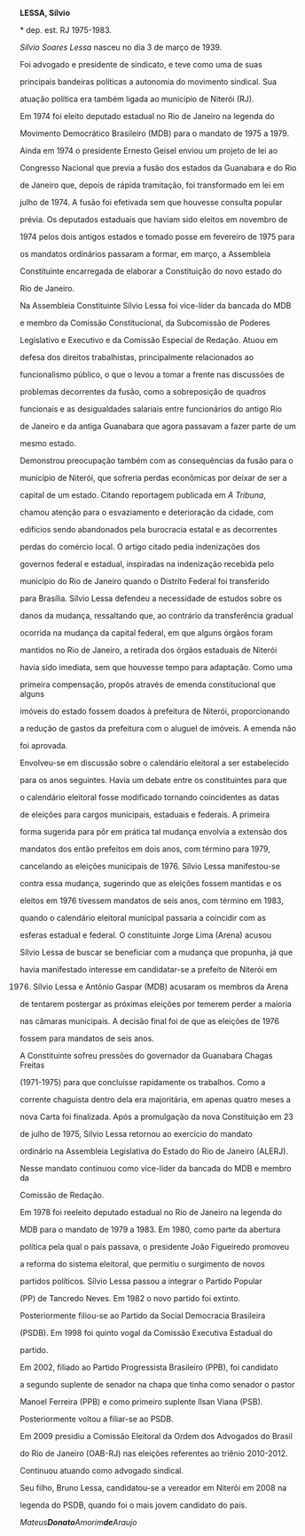 **LESSA, Sílvio**



\* dep. est. RJ 1975-1983.



*Sílvio* *Soares* *Lessa* nasceu no dia 3 de março de 1939.



Foi advogado e presidente de sindicato, e teve como uma de suas

principais bandeiras políticas a autonomia do movimento sindical. Sua

atuação política era também ligada ao município de Niterói (RJ).



Em 1974 foi eleito deputado estadual no Rio de Janeiro na legenda do

Movimento Democrático Brasileiro (MDB) para o mandato de 1975 a 1979.

Ainda em 1974 o presidente Ernesto Geisel enviou um projeto de lei ao

Congresso Nacional que previa a fusão dos estados da Guanabara e do Rio

de Janeiro que, depois de rápida tramitação, foi transformado em lei em

julho de 1974. A fusão foi efetivada sem que houvesse consulta popular

prévia. Os deputados estaduais que haviam sido eleitos em novembro de

1974 pelos dois antigos estados e tomado posse em fevereiro de 1975 para

os mandatos ordinários passaram a formar, em março, a Assembleia

Constituinte encarregada de elaborar a Constituição do novo estado do

Rio de Janeiro.



Na Assembleia Constituinte Sílvio Lessa foi vice-líder da bancada do MDB

e membro da Comissão Constitucional, da Subcomissão de Poderes

Legislativo e Executivo e da Comissão Especial de Redação. Atuou em

defesa dos direitos trabalhistas, principalmente relacionados ao

funcionalismo público, o que o levou a tomar a frente nas discussões de

problemas decorrentes da fusão, como a sobreposição de quadros

funcionais e as desigualdades salariais entre funcionários do antigo Rio

de Janeiro e da antiga Guanabara que agora passavam a fazer parte de um

mesmo estado.



Demonstrou preocupação também com as consequências da fusão para o

município de Niterói, que sofreria perdas econômicas por deixar de ser a

capital de um estado. Citando reportagem publicada em *A Tribuna*,

chamou atenção para o esvaziamento e deterioração da cidade, com

edifícios sendo abandonados pela burocracia estatal e as decorrentes

perdas do comércio local. O artigo citado pedia indenizações dos

governos federal e estadual, inspiradas na indenização recebida pelo

município do Rio de Janeiro quando o Distrito Federal foi transferido

para Brasília. Sílvio Lessa defendeu a necessidade de estudos sobre os

danos da mudança, ressaltando que, ao contrário da transferência gradual

ocorrida na mudança da capital federal, em que alguns órgãos foram

mantidos no Rio de Janeiro, a retirada dos órgãos estaduais de Niterói

havia sido imediata, sem que houvesse tempo para adaptação. Como uma

primeira compensação, propôs através de emenda constitucional que alguns

imóveis do estado fossem doados à prefeitura de Niterói, proporcionando

a redução de gastos da prefeitura com o aluguel de imóveis. A emenda não

foi aprovada.



Envolveu-se em discussão sobre o calendário eleitoral a ser estabelecido

para os anos seguintes. Havia um debate entre os constituintes para que

o calendário eleitoral fosse modificado tornando coincidentes as datas

de eleições para cargos municipais, estaduais e federais. A primeira

forma sugerida para pôr em prática tal mudança envolvia a extensão dos

mandatos dos então prefeitos em dois anos, com término para 1979,

cancelando as eleições municipais de 1976. Sílvio Lessa manifestou-se

contra essa mudança, sugerindo que as eleições fossem mantidas e os

eleitos em 1976 tivessem mandatos de seis anos, com término em 1983,

quando o calendário eleitoral municipal passaria a coincidir com as

esferas estadual e federal. O constituinte Jorge Lima (Arena) acusou

Sílvio Lessa de buscar se beneficiar com a mudança que propunha, já que

havia manifestado interesse em candidatar-se a prefeito de Niterói em

1976. Sílvio Lessa e Antônio Gaspar (MDB) acusaram os membros da Arena

de tentarem postergar as próximas eleições por temerem perder a maioria

nas câmaras municipais. A decisão final foi de que as eleições de 1976

fossem para mandatos de seis anos.



A Constituinte sofreu pressões do governador da Guanabara Chagas Freitas

(1971-1975) para que concluísse rapidamente os trabalhos. Como a

corrente chaguista dentro dela era majoritária, em apenas quatro meses a

nova Carta foi finalizada. Após a promulgação da nova Constituição em 23

de julho de 1975, Sílvio Lessa retornou ao exercício do mandato

ordinário na Assembleia Legislativa do Estado do Rio de Janeiro (ALERJ).

Nesse mandato continuou como vice-líder da bancada do MDB e membro da

Comissão de Redação.



Em 1978 foi reeleito deputado estadual no Rio de Janeiro na legenda do

MDB para o mandato de 1979 a 1983. Em 1980, como parte da abertura

política pela qual o país passava, o presidente João Figueiredo promoveu

a reforma do sistema eleitoral, que permitiu o surgimento de novos

partidos políticos. Sílvio Lessa passou a integrar o Partido Popular

(PP) de Tancredo Neves. Em 1982 o novo partido foi extinto.



Posteriormente filiou-se ao Partido da Social Democracia Brasileira

(PSDB). Em 1998 foi quinto vogal da Comissão Executiva Estadual do

partido.



Em 2002, filiado ao Partido Progressista Brasileiro (PPB), foi candidato

a segundo suplente de senador na chapa que tinha como senador o pastor

Manoel Ferreira (PPB) e como primeiro suplente Ilsan Viana (PSB).



Posteriormente voltou a filiar-se ao PSDB.



Em 2009 presidiu a Comissão Eleitoral da Ordem dos Advogados do Brasil

do Rio de Janeiro (OAB-RJ) nas eleições referentes ao triênio 2010-2012.



Continuou atuando como advogado sindical.



Seu filho, Bruno Lessa, candidatou-se a vereador em Niterói em 2008 na

legenda do PSDB, quando foi o mais jovem candidato do país.



*Mateus**Donato**Amorim**de**Araujo*



